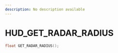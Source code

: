 ```yaml
---
description: No description available 
---
```


# HUD\_GET_RADAR_RADIUS

```cpp
float GET_RADAR_RADIUS();
```
